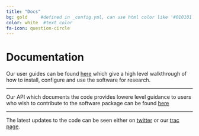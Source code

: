 ```yaml
---
title: "Docs"
bg: gold     #defined in _config.yml, can use html color like '#010101'
color: white  #text color
fa-icon: question-circle
---
```


# Documentation

Our user guides can be found [here](http://www.geos.ed.ac.uk/~smudd/LSDTT_docs/html/index.html) which give a high level walkthrough of how to 
install, configure and use the software for research.

****

Our API which documents the code provides lowere level guidance to users who wish to contribute 
to the software package can be found [here](http://www.geos.ed.ac.uk/~s0675405/LSD_Docs/index.html)


****

The latest updates to the code can be seen either on [twitter](https://twitter.com/LSDTopoToolbox) or our 
[trac page](https://sourced.ecdf.ed.ac.uk/projects/geos/LSD_devel/timeline).
